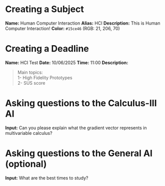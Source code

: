 
# Creating a Subject

**Name:** Human Computer Interaction
**Alias:** HCI
**Description:** This is Human Computer Interaction!
**Color:** `#15ce46` (RGB: 21, 206, 70)

# Creating a Deadline

**Name:** HCI Test
**Date:** 10/06/2025
**Time:** 11:00
**Description:**
> Main topics:<br>
> 1- High Fidelity Prototypes<br>
> 2- SUS score


# Asking questions to the Calculus-III AI

**Input:** Can you please explain what the gradient vector represents in multivariable calculus?


# Asking questions to the General AI (optional)

**Input:** What are the best times to study?